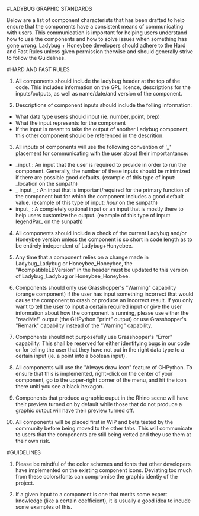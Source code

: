 #LADYBUG GRAPHIC STANDARDS

Below are a list of component characterists that has been drafted to help ensure that the components have a consistent means of communicating with users.
This communication is important for helping users understand how to use the components and how to solve issues when something has gone wrong.
Ladybug + Honeybee developers should adhere to the Hard and Fast Rules unless given permission therwise and should generally strive to follow the Guidelines.


#HARD AND FAST RULES

1) All components should include the ladybug header at the top of the code.  This includes information on the GPL licence, descriptions for the inputs/outputs, as well as name/date/and version of the component.

2) Descriptions of component inputs should include the folling information:

* What data type users should input (ie. number, point, brep)
* What the input represents for the component
* If the input is meant to take the output of another Ladybug component, this other component should be referenced in the descrition.

3) All inputs of components will use the following convention of '_' placement for communicating with the user about their importantance:

* _input : An input that the user is required to provide in order to run the component.  Generally, the number of these inputs should be minimized if there are possible good defaults. (example of this type of input: _location on the sunpath)
* _ input _ : An input that is important/required for the primary function of the component but for which the component includes a good default value. (example of this type of input: _hour_ on the sunpath)
* input_ : A completely optional input or an input that is mostly there to help users customize the output. (example of this type of input: legendPar_ on the sunpath)
	
4) All components should include a check of the current Ladybug and/or Honeybee version unless the component is so short in code length as to be entirely independent of Ladybug+Honyebee.

5) Any time that a component relies on a change made in Ladybug_Ladybug or Honeybee_Honeybee, the "#compatibleLBVersion" in the header must be updated to this version of Ladybug_Ladybug or Honeybee_Honeybee.

6) Components should only use Grasshopper's "Warning" capability (orange component) if the user has input something incorrect that would cause the component to crash or produce an incorrect result.  If you only want to tell the user to input a certain required input or give the user information about how the component is running, please use either the "readMe!" output (the GHPython "print" output) or use Grasshopper's "Remark" capability instead of the "Warning" capability.

7) Components should not purposefully use Grasshopper's "Error" capability.  This shall be reserved for either identifying bugs in our code or for telling the user that they have not put in the right data type to a certain input (ie. a point into a boolean input).

8) All components will use the "Always draw icon" feature of GHPython.  To ensure that this is implemented, right-click on the center of your component, go to the upper-right corner of the menu, and hit the icon there unitl you see a black hexagon.

9) Components that produce a graphic ouput in the Rhino scene will have their preview turned on by default while those that do not produce a graphic output will have their preview turned off.

10) All components will be placed first in WIP and beta tested by the community before being moved to the other tabs.  This will communicate to users that the components are still being vetted and they use them at their own risk.




#GUIDELINES

1) Please be mindful of the color schemes and fonts that other developers have implemented on the existing component icons.  Deviating too much from these colors/fonts can compromise the graphic identiy of the project.

2) If a given input to a component is one that merits some expert knowledge (like a certain coefficient), it is usually a good idea to incude some examples of this.
